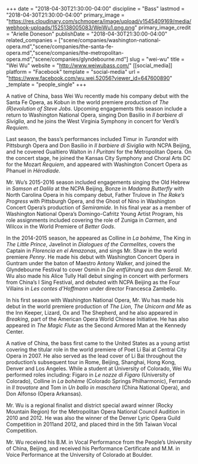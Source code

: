 +++
date = "2018-04-30T21:30:00-04:00"
discipline = "Bass"
lastmod = "2018-04-30T21:30:00-04:00"
primary_image = "https://res.cloudinary.com/schmopera/image/upload/v1545409169/media/webhook-uploads/1525138005083/WeiWu1.png.png"
primary_image_credit = "Arielle Doneson"
publishDate = "2018-04-30T21:30:00-04:00"
related_companies = ["scene/companies/washington-national-opera.md","scene/companies/the-santa-fe-opera.md","scene/companies/the-metropolitan-opera.md","scene/companies/glyndebourne.md"]
slug = "wei-wu"
title = "Wei Wu"
website = "http://www.weiwubass.com/"
[[social_media]]
platform = "Facebook"
template = "social-media"
url = "https://www.facebook.com/wu.wei.52056?viewer_id=647600890"
_template = "people_single"
+++

A native of China, bass Wei Wu recently made his company debut with the Santa Fe Opera, as Kobun in the world premiere production of *The (R)evolution of Steve Jobs*. Upcoming engagements this season include a return to Washington National Opera, singing Don Basilio in *Il barbiere di Siviglia*, and he joins the West Virginia Symphony in concert for Verdi’s *Requiem*.

Last season, the bass’s performances included Timur in *Turandot* with Pittsburgh Opera and Don Basilio in *Il barbiere di Siviglia* with NCPA Beijing, and he covered Gualtiero Walton in *I Puritani* for the Metropolitan Opera. On the concert stage, he joined the Kansas City Symphony and Choral Arts DC for the Mozart *Requiem*, and appeared with Washington Concert Opera as Phanuel in *Hérodiade*.

Mr. Wu’s 2015-2016 season included engagements singing the Old Hebrew in *Samson et Dalila* at the NCPA Beijing, Bonze in *Madama Butterfly* with North Carolina Opera in his company debut, Father Trulove in *The Rake’s Progress* with Pittsburgh Opera, and the Ghost of Nino in Washington Concert Opera’s production of *Semiramide*. In his final year as a member of Washington National Opera’s Domingo-Cafritz Young Artist Program, his role assignments included covering the role of Zuniga in *Carmen*, and Wilcox in the World Premiere of *Better Gods*.

In the 2014-2015 season, he appeared as Colline in *La bohème*, The King in *The Little Prince*, Javelinot in *Dialogues of the Carmelites*, covers the Captain in *Florencia en el Amazonas*, and sings Mr. Shaw in the world premiere *Penny*. He made his debut with Washington Concert Opera in Guntram under the baton of Maestro Antony Walker, and joined the Glyndebourne Festival to cover Osmin in *Die entführung aus dem Serail*. Mr. Wu also made his Alice Tully Hall debut singing in concert with performers from China’s I Sing Festival, and  debuted with NCPA Beijing as the Four Villains in *Les contes d’Hoffmann* under director Francesca Zambello.

In his first season with Washington National Opera, Mr. Wu has made his debut in the world premiere production of *The Lion, The Unicorn and Me* as the Inn Keeper, Lizard, Ox and The Shepherd, and he also appeared in *Breaking*, part of the American Opera World Chinese Initiative. He has also appeared in *The Magic Flute* as the Second Armored Man at the Kennedy Center.

A native of China, the bass first came to the United States as a young artist covering the titular role in the world premiere of Poet Li Bai at Central City Opera in 2007. He also served as the lead cover of Li Bai throughout the production’s subsequent tour in Rome, Beijing, Shanghai, Hong Kong, Denver and Los Angeles. While a student at University of Colorado, Wei Wu performed roles including:  Figaro in *Le nozze di Figaro* (University of Colorado), Colline in *La bohème* (Colorado Springs Philharmonic), Ferrando in *Il trovatore* and Tom in *Un ballo in maschera* (China National Opera), and Don Alfonso (Opera Arkansas).

Mr. Wu is a regional finalist and district special award winner (Rocky Mountain Region) for the Metropolitan Opera National Council Audition in 2010 and 2012. He was also the winner of the Denver Lyric Opera Guild Competition in 2011and 2012, and placed third in the 5th Taiwan Vocal Competition.

Mr. Wu received his B.M. in Vocal Performance from the People’s University of China, Beijing, and received his Performance Certificate and M.M. in Voice Performance at the University of Colorado at Boulder.
